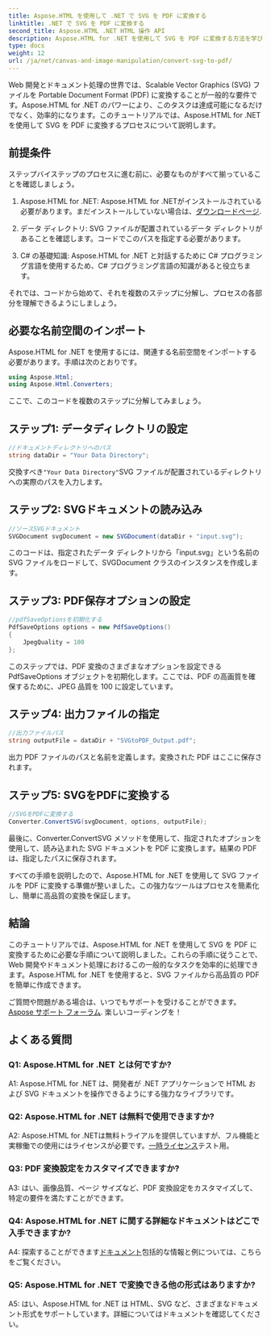```yaml
---
title: Aspose.HTML を使用して .NET で SVG を PDF に変換する
linktitle: .NET で SVG を PDF に変換する
second_title: Aspose.HTML .NET HTML 操作 API
description: Aspose.HTML for .NET を使用して SVG を PDF に変換する方法を学びます。効率的なドキュメント処理のための高品質なステップバイステップのチュートリアルです。
type: docs
weight: 12
url: /ja/net/canvas-and-image-manipulation/convert-svg-to-pdf/
---
```


Web 開発とドキュメント処理の世界では、Scalable Vector Graphics (SVG) ファイルを Portable Document Format (PDF) に変換することが一般的な要件です。Aspose.HTML for .NET のパワーにより、このタスクは達成可能になるだけでなく、効率的になります。このチュートリアルでは、Aspose.HTML for .NET を使用して SVG を PDF に変換するプロセスについて説明します。 

## 前提条件

ステップバイステップのプロセスに進む前に、必要なものがすべて揃っていることを確認しましょう。

1.  Aspose.HTML for .NET: Aspose.HTML for .NETがインストールされている必要があります。まだインストールしていない場合は、[ダウンロードページ](https://releases.aspose.com/html/net/).

2. データ ディレクトリ: SVG ファイルが配置されているデータ ディレクトリがあることを確認します。コードでこのパスを指定する必要があります。

3. C# の基礎知識: Aspose.HTML for .NET と対話するために C# プログラミング言語を使用するため、C# プログラミング言語の知識があると役立ちます。

それでは、コードから始めて、それを複数のステップに分解し、プロセスの各部分を理解できるようにしましょう。

## 必要な名前空間のインポート

Aspose.HTML for .NET を使用するには、関連する名前空間をインポートする必要があります。手順は次のとおりです。

```csharp
using Aspose.Html;
using Aspose.Html.Converters;
```

ここで、このコードを複数のステップに分解してみましょう。

## ステップ1: データディレクトリの設定
```csharp
//ドキュメントディレクトリへのパス
string dataDir = "Your Data Directory";
```
交換すべき`"Your Data Directory"`SVG ファイルが配置されているディレクトリへの実際のパスを入力します。

## ステップ2: SVGドキュメントの読み込み
```csharp
//ソースSVGドキュメント
SVGDocument svgDocument = new SVGDocument(dataDir + "input.svg");
```
このコードは、指定されたデータ ディレクトリから「input.svg」という名前の SVG ファイルをロードして、SVGDocument クラスのインスタンスを作成します。

## ステップ3: PDF保存オプションの設定
```csharp
//pdfSaveOptionsを初期化する
PdfSaveOptions options = new PdfSaveOptions()
{
	JpegQuality = 100
};
```
このステップでは、PDF 変換のさまざまなオプションを設定できる PdfSaveOptions オブジェクトを初期化します。ここでは、PDF の高画質を確保するために、JPEG 品質を 100 に設定しています。

## ステップ4: 出力ファイルの指定
```csharp
//出力ファイルパス
string outputFile = dataDir + "SVGtoPDF_Output.pdf";
```
出力 PDF ファイルのパスと名前を定義します。変換された PDF はここに保存されます。

## ステップ5: SVGをPDFに変換する
```csharp
//SVGをPDFに変換する
Converter.ConvertSVG(svgDocument, options, outputFile);
```
最後に、Converter.ConvertSVG メソッドを使用して、指定されたオプションを使用して、読み込まれた SVG ドキュメントを PDF に変換します。結果の PDF は、指定したパスに保存されます。

すべての手順を説明したので、Aspose.HTML for .NET を使用して SVG ファイルを PDF に変換する準備が整いました。この強力なツールはプロセスを簡素化し、簡単に高品質の変換を保証します。

## 結論

このチュートリアルでは、Aspose.HTML for .NET を使用して SVG を PDF に変換するために必要な手順について説明しました。これらの手順に従うことで、Web 開発やドキュメント処理におけるこの一般的なタスクを効率的に処理できます。Aspose.HTML for .NET を使用すると、SVG ファイルから高品質の PDF を簡単に作成できます。

ご質問や問題がある場合は、いつでもサポートを受けることができます。[Aspose サポート フォーラム](https://forum.aspose.com/). 楽しいコーディングを！

## よくある質問

### Q1: Aspose.HTML for .NET とは何ですか?

A1: Aspose.HTML for .NET は、開発者が .NET アプリケーションで HTML および SVG ドキュメントを操作できるようにする強力なライブラリです。

### Q2: Aspose.HTML for .NET は無料で使用できますか?

 A2: Aspose.HTML for .NETは無料トライアルを提供していますが、フル機能と実稼働での使用にはライセンスが必要です。[一時ライセンス](https://purchase.aspose.com/temporary-license/)テスト用。

### Q3: PDF 変換設定をカスタマイズできますか?

A3: はい、画像品質、ページ サイズなど、PDF 変換設定をカスタマイズして、特定の要件を満たすことができます。

### Q4: Aspose.HTML for .NET に関する詳細なドキュメントはどこで入手できますか?

 A4: 探索することができます[ドキュメント](https://reference.aspose.com/html/net/)包括的な情報と例については、こちらをご覧ください。

### Q5: Aspose.HTML for .NET で変換できる他の形式はありますか?

A5: はい、Aspose.HTML for .NET は HTML、SVG など、さまざまなドキュメント形式をサポートしています。詳細についてはドキュメントを確認してください。